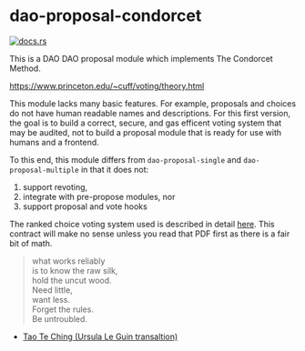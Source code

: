 # dao-proposal-condorcet

[![docs.rs](https://img.shields.io/docsrs/dao-proposal-condorcet)](https://docs.rs/dao-proposal-condorcet/latest/dao_proposal_condorcet/)

This is a DAO DAO proposal module which implements The Condorcet
Method.

https://www.princeton.edu/~cuff/voting/theory.html

This module lacks many basic features. For example, proposals and
choices do not have human readable names and descriptions. For this
first version, the goal is to build a correct, secure, and gas
efficent voting system that may be audited, not to build a proposal
module that is ready for use with humans and a frontend.

To this end, this module differs from `dao-proposal-single` and
`dao-proposal-multiple` in that it does not:

1. support revoting,
2. integrate with pre-propose modules, nor
3. support proposal and vote hooks

The ranked choice voting system used is described in detail
[here](./gercv.pdf). This contract will make no sense unless you read
that PDF first as there is a fair bit of math.

> what works reliably  
> is to know the raw silk,  
> hold the uncut wood.  
> Need little,  
> want less.  
> Forget the rules.  
> Be untroubled.  

- [Tao Te Ching (Ursula Le Guin transaltion)](https://github.com/lovingawareness/tao-te-ching/blob/master/Ursula%20K%20Le%20Guin.md)

